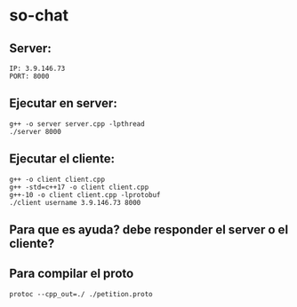 # so-chat

## Server:
    IP: 3.9.146.73
    PORT: 8000

## Ejecutar en server:
    g++ -o server server.cpp -lpthread
    ./server 8000

## Ejecutar el cliente:
    g++ -o client client.cpp
    g++ -std=c++17 -o client client.cpp
    g++-10 -o client client.cpp -lprotobuf
    ./client username 3.9.146.73 8000

## Para que es ayuda? debe responder el server o el cliente?

## Para compilar el proto
    protoc --cpp_out=./ ./petition.proto
